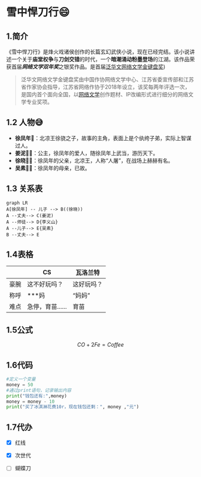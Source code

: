 # 雪中悍刀行😄
## 1.简介
《雪中悍刀行》是烽火戏诸侯创作的长篇玄幻武侠小说，现在已经完结。该小说讲述一个关于**庙堂权争**与**刀剑交错**的时代，一个**暗潮涌动粉墨登场**的江湖。该作品荣获首届***网络文学双年奖***之银奖作品。是首届[泛华文网络文学金键盘奖](https://baike.baidu.com/item/%E6%B3%9B%E5%8D%8E%E6%96%87%E7%BD%91%E7%BB%9C%E6%96%87%E5%AD%A6%E9%87%91%E9%94%AE%E7%9B%98%E5%A5%96/62187031?fromtitle=%E6%B3%9B%E5%8D%8E%E6%96%87%E7%BD%91%E7%BB%9C%E6%96%87%E5%AD%A6%E2%80%9C%E9%87%91%E9%94%AE%E7%9B%98%E2%80%9D%E5%A5%96&fromid=60908231))

>泛华文网络文学金键盘奖由中国作协网络文学中心、江苏省委宣传部和江苏省作家协会指导，江苏省网络作协于2018年设立，该奖每两年评选一次，是国内首个面向全国，以[网络文学](https://baike.baidu.com/item/%E7%BD%91%E7%BB%9C%E6%96%87%E5%AD%A6/152347?fromModule=lemma_inlink)创作题材、IP改编形式进行细分的网络文学专业奖项。 

## 1.2 人物😅

- **徐凤年🥵**：北凉王徐骁之子，故事的主角，表面上是个纨绔子弟，实际上智谋过人。
- **姜泥👩‍🦰**：公主，徐凤年的爱人，随徐凤年上武当，游历天下。
- **徐晓👨‍🦰**：徐凤年的父亲，北凉王，人称“人屠”，在战场上赫赫有名。
- **吴素👩‍🦳**：徐凤年的母亲，已故。
			
## 1.3 关系表
```mermaid
graph LR
A[徐凤年] -- 儿子 --> B((徐晓))
A --丈夫--> C(姜泥)
A --师徒--> D{李义山}
A --儿子--> E{吴素} 
B --丈夫--> E
```

## 1.4表格

|                |CS                          |瓦洛兰特                   |
|----------------|--------------------------------| ------------------------------
|豪腕|这不好玩吗？ | 这好玩吗？ |
|称呼|***妈 |“妈妈” |
|难点 |急停，育苗......|育苗|

## 1.5公式   
$$
CO + 2Fe = Coffee
$$

## 1.6代码
```python
#定义一个变量  
money = 50  
#通过print语句，记录输出内容  
print("钱包还有:",money)  
money = money - 10  
print("买了冰淇淋花费10r，现在钱包还剩：", money ,"元")
```

## 1.7代办
 - [x] 红线
 - [x] 次世代
 - [ ] 蝴蝶刀




